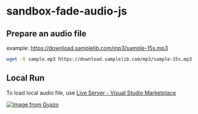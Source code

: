 # sandbox-fade-audio-js

## Prepare an audio file

example: <https://download.samplelib.com/mp3/sample-15s.mp3>

```sh
wget -O sample.mp3 https://download.samplelib.com/mp3/sample-15s.mp3
```

## Local Run

To load local audio file, use [Live Server - Visual Studio Marketplace](https://marketplace.visualstudio.com/items?itemName=ritwickdey.LiveServer)

[![Image from Gyazo](https://i.gyazo.com/70e38cfe3f02929545afb3207e06a851.png)](https://gyazo.com/70e38cfe3f02929545afb3207e06a851)
